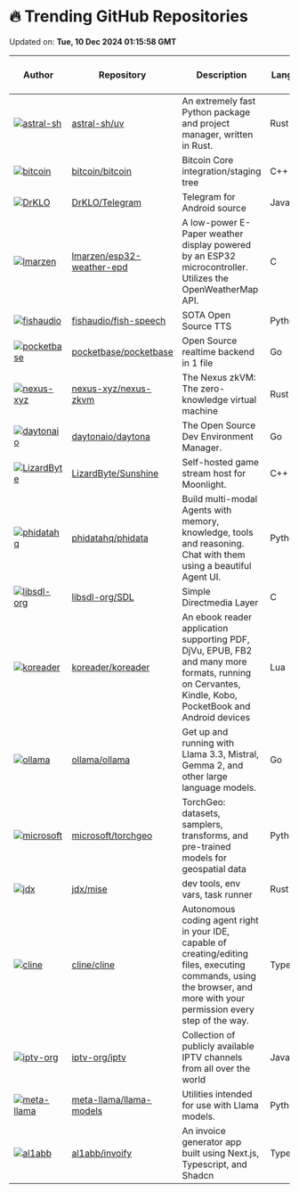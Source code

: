 # 🔥 Trending GitHub Repositories

Updated on: **Tue, 10 Dec 2024 01:15:58 GMT**

| Author | Repository | Description | Language | ⭐ Total Stars | 🌟 Stars Today |
|--------|------------|-------------|----------|----------------|----------------|
| [![astral-sh](https://avatars.githubusercontent.com/u/1309177?s=40&v=4)](https://github.com/astral-sh) | [astral-sh/uv](https://github.com/astral-sh/uv) | An extremely fast Python package and project manager, written in Rust. | Rust | 30400 | 434 |
| [![bitcoin](https://avatars.githubusercontent.com/u/126646?s=40&v=4)](https://github.com/bitcoin) | [bitcoin/bitcoin](https://github.com/bitcoin/bitcoin) | Bitcoin Core integration/staging tree | C++ | 80357 | 89 |
| [![DrKLO](https://avatars.githubusercontent.com/u/7038595?s=40&v=4)](https://github.com/DrKLO) | [DrKLO/Telegram](https://github.com/DrKLO/Telegram) | Telegram for Android source | Java | 25404 | 11 |
| [![lmarzen](https://avatars.githubusercontent.com/u/98473324?s=40&v=4)](https://github.com/lmarzen) | [lmarzen/esp32-weather-epd](https://github.com/lmarzen/esp32-weather-epd) | A low-power E-Paper weather display powered by an ESP32 microcontroller. Utilizes the OpenWeatherMap API. | C | 3015 | 84 |
| [![fishaudio](https://avatars.githubusercontent.com/u/25119060?s=40&v=4)](https://github.com/fishaudio) | [fishaudio/fish-speech](https://github.com/fishaudio/fish-speech) | SOTA Open Source TTS | Python | 16455 | 404 |
| [![pocketbase](https://avatars.githubusercontent.com/u/8248071?s=40&v=4)](https://github.com/pocketbase) | [pocketbase/pocketbase](https://github.com/pocketbase/pocketbase) | Open Source realtime backend in 1 file | Go | 41871 | 252 |
| [![nexus-xyz](https://avatars.githubusercontent.com/u/864855?s=40&v=4)](https://github.com/nexus-xyz) | [nexus-xyz/nexus-zkvm](https://github.com/nexus-xyz/nexus-zkvm) | The Nexus zkVM: The zero-knowledge virtual machine | Rust | 870 | 17 |
| [![daytonaio](https://avatars.githubusercontent.com/u/25279767?s=40&v=4)](https://github.com/daytonaio) | [daytonaio/daytona](https://github.com/daytonaio/daytona) | The Open Source Dev Environment Manager. | Go | 13055 | 251 |
| [![LizardByte](https://avatars.githubusercontent.com/u/42013603?s=40&v=4)](https://github.com/LizardByte) | [LizardByte/Sunshine](https://github.com/LizardByte/Sunshine) | Self-hosted game stream host for Moonlight. | C++ | 20506 | 41 |
| [![phidatahq](https://avatars.githubusercontent.com/u/22579644?s=40&v=4)](https://github.com/phidatahq) | [phidatahq/phidata](https://github.com/phidatahq/phidata) | Build multi-modal Agents with memory, knowledge, tools and reasoning. Chat with them using a beautiful Agent UI. | Python | 15995 | 63 |
| [![libsdl-org](https://avatars.githubusercontent.com/u/2100061?s=40&v=4)](https://github.com/libsdl-org) | [libsdl-org/SDL](https://github.com/libsdl-org/SDL) | Simple Directmedia Layer | C | 10409 | 40 |
| [![koreader](https://avatars.githubusercontent.com/u/670302?s=40&v=4)](https://github.com/koreader) | [koreader/koreader](https://github.com/koreader/koreader) | An ebook reader application supporting PDF, DjVu, EPUB, FB2 and many more formats, running on Cervantes, Kindle, Kobo, PocketBook and Android devices | Lua | 17156 | 47 |
| [![ollama](https://avatars.githubusercontent.com/u/2372640?s=40&v=4)](https://github.com/ollama) | [ollama/ollama](https://github.com/ollama/ollama) | Get up and running with Llama 3.3, Mistral, Gemma 2, and other large language models. | Go | 101794 | 333 |
| [![microsoft](https://avatars.githubusercontent.com/u/12021217?s=40&v=4)](https://github.com/microsoft) | [microsoft/torchgeo](https://github.com/microsoft/torchgeo) | TorchGeo: datasets, samplers, transforms, and pre-trained models for geospatial data | Python | 2893 | 25 |
| [![jdx](https://avatars.githubusercontent.com/u/216188?s=40&v=4)](https://github.com/jdx) | [jdx/mise](https://github.com/jdx/mise) | dev tools, env vars, task runner | Rust | 11449 | 534 |
| [![cline](https://avatars.githubusercontent.com/u/7799382?s=40&v=4)](https://github.com/cline) | [cline/cline](https://github.com/cline/cline) | Autonomous coding agent right in your IDE, capable of creating/editing files, executing commands, using the browser, and more with your permission every step of the way. | TypeScript | 13999 | 275 |
| [![iptv-org](https://avatars.githubusercontent.com/u/7253922?s=40&v=4)](https://github.com/iptv-org) | [iptv-org/iptv](https://github.com/iptv-org/iptv) | Collection of publicly available IPTV channels from all over the world | JavaScript | 87386 | 167 |
| [![meta-llama](https://avatars.githubusercontent.com/u/19390?s=40&v=4)](https://github.com/meta-llama) | [meta-llama/llama-models](https://github.com/meta-llama/llama-models) | Utilities intended for use with Llama models. | Python | 5165 | 41 |
| [![al1abb](https://avatars.githubusercontent.com/u/60220042?s=40&v=4)](https://github.com/al1abb) | [al1abb/invoify](https://github.com/al1abb/invoify) | An invoice generator app built using Next.js, Typescript, and Shadcn | TypeScript | 1097 | 141 |
